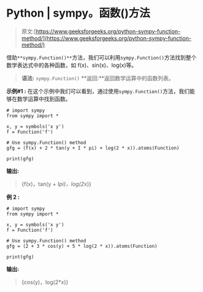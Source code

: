 # Python | sympy。函数()方法

> 原文:[https://www.geeksforgeeks.org/python-sympy-function-method/](https://www.geeksforgeeks.org/python-sympy-function-method/)

借助`**sympy.Function()**`方法，我们可以利用`sympy.Function()`方法找到整个数学表达式中的各种函数，如 f(x)、sin(x)、log(x)等。

> **语法:** `sympy.Function()`
> **返回:**返回数学运算中的函数列表。

**示例#1 :**
在这个示例中我们可以看到，通过使用`sympy.Function()`方法，我们能够在数学运算中找到函数。

```
# import sympy
from sympy import * 

x, y = symbols('x y')
f = Function('f')

# Use sympy.Function() method
gfg = (f(x) + 2 * tan(y + I * pi) + log(2 * x)).atoms(Function)

print(gfg)
```

**输出:**

> {f(x)，tan(y + I*pi)，log(2*x)}

**例 2 :**

```
# import sympy
from sympy import * 

x, y = symbols('x y')
f = Function('f')

# Use sympy.Function() method
gfg = (2 + 3 * cos(y) + 5 * log(2 * x)).atoms(Function)

print(gfg)
```

**输出:**

> {cos(y)，log(2*x)}